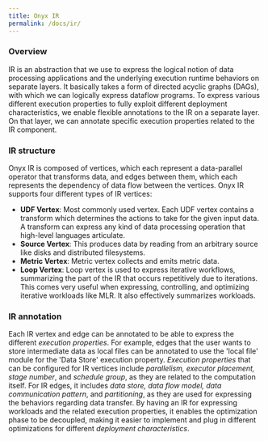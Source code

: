```yaml
---
title: Onyx IR
permalink: /docs/ir/
---
```


### Overview

IR is an abstraction that we use to express the logical notion of data processing applications and the underlying execution runtime behaviors on separate layers.
It basically takes a form of directed acyclic graphs (DAGs), with which we can logically express dataflow programs.
To express various different execution properties to fully exploit different deployment characteristics, we enable flexible annotations to the IR on a separate layer.
On that layer, we can annotate specific execution properties related to the IR component.

### IR structure

Onyx IR is composed of vertices, which each represent a data-parallel operator that transforms data, and edges between them, which each represents the dependency of data flow between the vertices.
Onyx IR supports four different types of IR vertices:

- **UDF Vertex**: Most commonly used vertex. Each UDF vertex contains a transform which determines the actions to take for the given input data. A transform can express any kind of data processing operation that high-level languages articulate.
- **Source Vertex**: This produces data by reading from an arbitrary source like disks and distributed filesystems.
- **Metric Vertex**: Metric vertex collects and emits metric data.
- **Loop Vertex**: Loop vertex is used to express iterative workflows, summarizing the part of the IR that occurs repetitively due to iterations. This comes very useful when expressing, controlling, and optimizing iterative workloads like MLR. It also effectively summarizes workloads.

### IR annotation

Each IR vertex and edge can be annotated to be able to express the different _execution properties_.
For example, edges that the user wants to store intermediate data as local files can be annotated to use the 'local file' module for the 'Data Store' execution property.
_Execution properties_ that can be configured for IR vertices include _parallelism, executor placement, stage number_, and _schedule group_, as they are related to the computation itself.
For IR edges, it includes _data store, data flow model, data communication pattern_, and _partitioning_, as they are used for expressing the behaviors regarding data transfer.
By having an IR for expressing workloads and the related execution properties, it enables the optimization phase to be decoupled, making it easier to implement and plug in different optimizations for different _deployment characteristics_.
